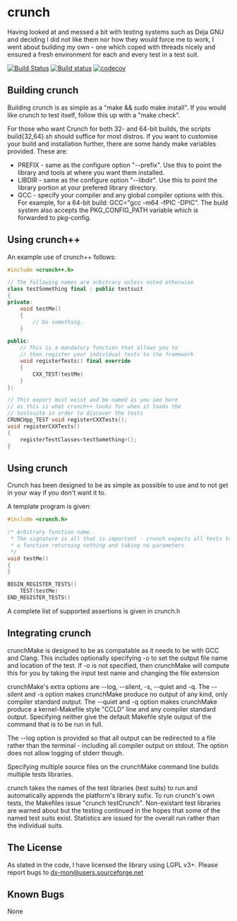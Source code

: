 # crunch

Having looked at and messed a bit with testing systems such as Deja GNU and deciding I did not like them nor how they would force me to work, I went about building my own - one which coped with threads nicely and ensured a fresh
environment for each and every test in a test suit.

[![Build Status](https://travis-ci.org/DX-MON/crunch.svg?branch=master)](https://travis-ci.org/DX-MON/crunch)
[![Build status](https://ci.appveyor.com/api/projects/status/vu950g1cljkixx7g?svg=true)](https://ci.appveyor.com/project/DX-MON/crunch)
[![codecov](https://codecov.io/gh/DX-MON/crunch/branch/master/graph/badge.svg)](https://codecov.io/gh/DX-MON/crunch)

## Building crunch

Building crunch is as simple as a "make && sudo make install".
If you would like crunch to test itself, follow this up with a "make check".

For those who want Crunch for both 32- and 64-bit builds, the scripts build{32,64}.sh should suffice for most distros.
If you want to customise your build and installation further, there are some handy make variables provided. These are:
 *	PREFIX - same as the configure option "--prefix". Use this to point the library and tools at where you want them installed.
 *	LIBDIR - same as the configure option "--libdir". Use this to point the library portion at your prefered library directory.
 *	GCC - specify your compiler and any global compiler options with this. For example, for a 64-bit build: GCC="gcc -m64 -fPIC -DPIC".
The build system also accepts the PKG_CONFIG_PATH variable which is forwarded to pkg-config.

## Using crunch++

An example use of crunch++ follows:
```C++
#include <crunch++.h>

// The following names are arbitrary unless noted otherwise
class testSomething final : public testsuit
{
private:
	void testMe()
	{
		// Do something..
	}

public:
	// This is a mandatory function that allows you to
	// then register your individual tests to the framework
	void registerTests() final override
	{
		CXX_TEST(testMe)
	}
};

// This export must exist and be named as you see here
// as this is what crunch++ looks for when it loads the
// testsuite in order to discover the tests
CRUNCHpp_TEST void registerCXXTests();
void registerCXXTests()
{
	registerTestClasses<testSomething>();
}
```

## Using crunch

Crunch has been designed to be as simple as possible to use and to not get in your way if you don't want it to.

A template program is given:
```C
#include <crunch.h>

/* Arbitrary function name.
 * The signature is all that is important - crunch expects all tests to be
 * a function returning nothing and taking no parameters
 */
void testMe()
{
}

BEGIN_REGISTER_TESTS()
	TEST(testMe)
END_REGISTER_TESTS()
```

A complete list of supported assertions is given in crunch.h

## Integrating crunch

crunchMake is designed to be as compatable as it needs to be with GCC and Clang.
This includes optionally specifying -o to set the output file name and location of the test.
If -o is not specified, then crunchMake will compute this for you by taking the input test name and changing the file extension

crunchMake's extra options are --log, --silent, -s, --quiet and -q.
The --silent and -s option makes crunchMake produce no output of any kind, only compiler standard output.
The --quiet and -q option makes crunchMake produce a kernel-Makefile style "CCLD" line and any compiler standard output.
Specifying neither give the default Makefile style output of the command that is to be run in full.

The --log option is provided so that all output can be redirected to a file rather than the terminal - including all compiler output on stdout.
The option does not allow logging of stderr though.

Specifying multiple source files on the crunchMake command line builds multiple tests libraries.

crunch takes the names of the test libraries (test suits) to run and automatically appends the platform's library sufix.
To run crunch's own tests, the Makefiles issue "crunch testCrunch".
Non-existant test libraries are warned about but the testing continued in the hopes that some of the named test suits exist.
Statistics are issued for the overall run rather than the individual suits.

## The License

As stated in the code, I have licensed the library using LGPL v3+.
Please report bugs to dx-mon@users.sourceforge.net

## Known Bugs

None
